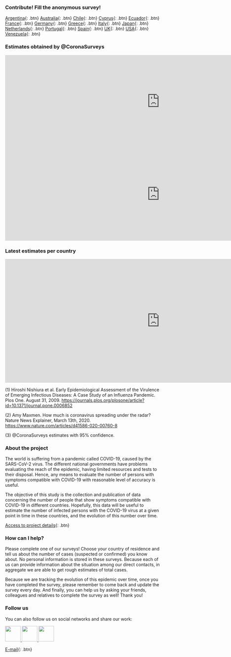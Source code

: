 ### Contribute! Fill the anonymous survey!

[Argentina](https://tinyurl.com/coronasurveysargentina){: .btn}
[Australia](https://tinyurl.com/coronasurveysaustralia){: .btn}
[Chile](https://tinyurl.com/coronasurveyschile){: .btn}
[Cyprus](http://cyprus.coronasurveys.com){: .btn}
[Ecuador](https://tinyurl.com/coronasurveysecuador){: .btn}
[France](https://tinyurl.com/coronasurveysfrance){: .btn}
[Germany](https://tinyurl.com/coronasurveysgermany){: .btn}
[Greece](https://tinyurl.com/coronasurveysgreece){: .btn}
[Italy](https://tinyurl.com/coronasurveysitaly){: .btn}
[Japan](https://tinyurl.com/coronasurveysjapan){: .btn}
[Netherlands](https://tinyurl.com/coronasurveysnetherlands){: .btn}
[Portugal](https://tinyurl.com/coronasurveysportugal){: .btn}
[Spain](http://spain.coronasurveys.com){: .btn}
[UK](https://tinyurl.com/coronasurveysuk){: .btn}
[USA](https://tinyurl.com/coronasurveysusa){: .btn}
[Venezuela](https://tinyurl.com/coronasurveysvenezuela){: .btn}

### Estimates obtained by @CoronaSurveys

<iframe src="https://covid19.algolysis.com/grafana/d-solo/G_Aw4CrZk/coronasurveys?tab=advanced&panelId=20&orgId=1&from=1584576000000&to=1586084726626" width="1000" height="300" frameborder="0"></iframe> <iframe src="https://covid19.algolysis.com/grafana/d-solo/G_Aw4CrZk/coronasurveys?tab=advanced&panelId=19&orgId=1&from=1584576000000&to=1586082342423" width="1000" height="300" frameborder="0"></iframe>

### Latest estimates per country

<iframe src="https://covid19.algolysis.com/grafana/d-solo/G_Aw4CrZk/coronasurveys?tab=advanced&panelId=21&orgId=1&from=1583494466235&to=1586086466235
" width="1000" height="400" frameborder="0"></iframe>


(1) Hiroshi Nishiura et al. Early Epidemiological Assessment of the Virulence of Emerging Infectious Diseases: A Case Study of an Influenza Pandemic. Plos One. August 31, 2009. <https://journals.plos.org/plosone/article?id=10.1371/journal.pone.0006852>

(2) Amy Maxmen. How much is coronavirus spreading under the radar? Nature News Explainer, March 13th, 2020. <https://www.nature.com/articles/d41586-020-00760-8>

(3) @CoronaSurveys estimates with 95% confidence.

### About the project

The world is suffering from a pandemic called COVID-19, caused by the SARS-CoV-2 virus. The different national governments have problems evaluating the reach of the epidemic, having limited resources and tests to their disposal. Hence, any means to evaluate the number of persons with symptoms compatible with COVID-19 with reasonable level of accuracy is useful.

The objective of this study is the collection and publication of data concerning the number of people that show symptoms compatible with COVID-19 in different countries. Hopefully, this data will be useful to estimate the number of infected persons with the COVID-19 virus at a given point in time in these countries, and the evolution of this number over time.

[Access to project details](https://github.com/GCGImdea/coronasurveys){: .btn}

### How can I help?

Please complete one of our surveys! Choose your country of residence and tell us about the number of cases (suspected or confirmed) you know about. No personal information is stored in these surveys. Because each of us can provide information about the situation among our direct contacts, in aggregate we are able to get rough estimates of total cases.

Because we are tracking the evolution of this epidemic over time, once you have completed the survey, please remember to come back and update the survey every day. And finally, you can help us by asking your friends, colleagues and relatives to complete the survey as well! Thank you!

### Follow us

You can also follow us on social networks and share our work:

<a href="https://www.facebook.com/groups/209076966867175/">
         <img src="https://github.com/GCGImdea/coronasurveys/raw/master/logos/other/facebook.png" height="50" width="50">
</a> <a href="https://twitter.com/coronasurveys">
         <img src="https://github.com/GCGImdea/coronasurveys/raw/master/logos/other/twitter.png" height="50" width="50">
</a> <a href="https://www.instagram.com/coronasurveys/">
         <img src="https://github.com/GCGImdea/coronasurveys/raw/master/logos/other/instagram.png" height="50" width="50">
</a> 
 
[E-mail](mailto:coronasurveys@gmail.com){: .btn}
